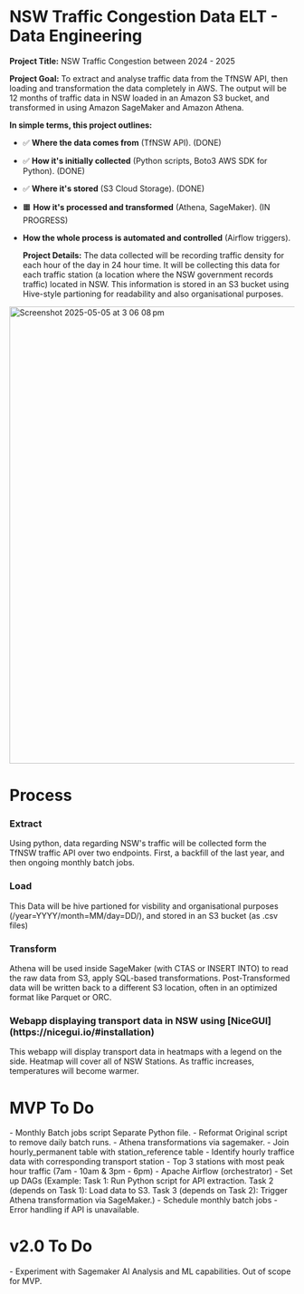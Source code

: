 # NSW Traffic Congestion Data ELT - Data Engineering 
**Project Title:** NSW Traffic Congestion between 2024 - 2025

**Project Goal:** To extract and analyse traffic data from the TfNSW API, then loading and transformation the data completely in AWS. The output will be 12 months of traffic data in NSW loaded in an Amazon S3 bucket, and transformed in using Amazon SageMaker and Amazon Athena.

**In simple terms, this project outlines:**

- ✅  **Where the data comes from** (TfNSW API). (DONE)
- ✅  **How it's initially collected** (Python scripts, Boto3 AWS SDK for Python). (DONE)
- ✅ **Where it's stored** (S3 Cloud Storage). (DONE)
- 🟧 **How it's processed and transformed** (Athena, SageMaker). (IN PROGRESS)
- **How the whole process is automated and controlled** (Airflow triggers).

  **Project Details:** The data collected will be recording traffic density for each hour of the day in 24 hour time. It will be collecting this data for each traffic station (a location where the NSW government records traffic) located in NSW.
This information is stored in an S3 bucket using Hive-style partioning for readability and also organisational purposes.
<img width="807" alt="Screenshot 2025-05-05 at 3 06 08 pm" src="https://github.com/user-attachments/assets/3f55f85e-2f94-422d-bd3e-2760479f26b5" />

<h1>Process</h1>
<h3>Extract</h3>
Using python, data regarding NSW's traffic will be collected form the TfNSW traffic API over two endpoints. First, a backfill of the last year, and then ongoing monthly batch jobs.
<h3>Load</h3>
This Data will be hive partioned for visbility and organisational purposes (/year=YYYY/month=MM/day=DD/), and stored in an S3 bucket (as .csv files)
<h3>Transform</h3>
Athena will be used inside SageMaker (with CTAS or INSERT INTO) to read the raw data from S3, apply SQL-based transformations. Post-Transformed data will be written back to a different S3 location, often in an optimized format like Parquet or ORC.

<h3>Webapp displaying transport data in NSW using [NiceGUI](https://nicegui.io/#installation)</h3>
This webapp will display transport data in heatmaps with a legend on the side. Heatmap will cover all of NSW Stations. As traffic increases, temperatures will become warmer. 


<h1>MVP To Do</h1>
- Monthly Batch jobs script Separate Python file.
- Reformat Original script to remove daily batch runs.
- Athena transformations via sagemaker.
 - Join hourly_permanent table with station_reference table
 - Identify hourly traffice data with corresponding transport station
 - Top 3 stations with most peak hour traffic (7am - 10am & 3pm - 6pm)
- Apache Airflow (orchestrator)
 - Set up DAGs 
  (Example: 
  Task 1: Run Python script for API extraction. 
  Task 2 (depends on Task 1): Load data to S3. 
  Task 3 (depends on Task 2): Trigger Athena transformation via SageMaker.)
 - Schedule monthly batch jobs
 - Error handling if API is unavailable.
 

<h1>v2.0 To Do</h1>
- Experiment with Sagemaker AI Analysis and ML capabilities. Out of scope for MVP.
